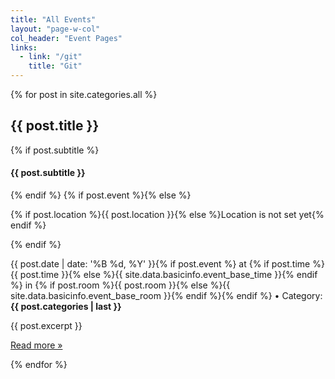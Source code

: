 ```yaml
---
title: "All Events"
layout: "page-w-col"
col_header: "Event Pages"
links:
  - link: "/git"
    title: "Git"
---
```


{% for post in site.categories.all %}
<div class="blog-post">
  <h2 class="blog-post-title">{{ post.title }} </h2>
  {% if post.subtitle %}<h4 class="blog-post-meta">{{ post.subtitle }}</h4>{% endif %}
  {% if post.event %}{% else %}<p class="blog-post-meta">{% if post.location %}{{ post.location }}{% else %}Location is not set yet{% endif %}</p>{% endif %}
  <p class="blog-post-meta">{{ post.date  | date: '%B %d, %Y' }}{% if post.event %} at {% if post.time %}{{ post.time }}{% else %}{{ site.data.basicinfo.event_base_time }}{% endif %} in {% if post.room %}{{ post.room }}{% else %}{{ site.data.basicinfo.event_base_room }}{% endif %}{% endif %} • Category: <strong>{{ post.categories | last }}</strong></p>
  {{ post.excerpt }}
  <p>
  <a class="btn btn-primary btn-lg" href="{{ post.url }}" role="button">Read more »</a>
  </p>
</div>
{% endfor %}

<script type="text/javascript">
  $("#eventsnav").addClass("active");
</script>
